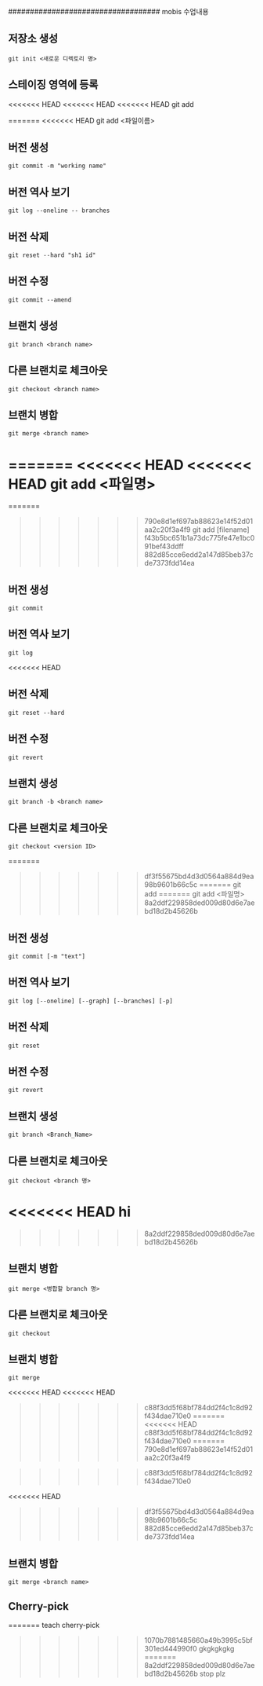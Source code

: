 ################################### mobis 수업내용

## 저장소 생성
	git init <새로운 디렉토리 명>
## 스테이징 영역에 등록
<<<<<<< HEAD
<<<<<<< HEAD
<<<<<<< HEAD
	git add <file name>

=======
<<<<<<< HEAD
	git add <파일이름>

## 버전 생성
	git commit -m "working name"

## 버전 역사 보기
	git log --oneline -- branches

## 버전 삭제
	git reset --hard "sh1 id"

## 버전 수정
	git commit --amend

## 브랜치 생성 
	git branch <branch name>

## 다른 브랜치로 체크아웃
	git checkout <branch name>
 
## 브랜치 병합
	git merge <branch name>

=======
<<<<<<< HEAD
<<<<<<< HEAD
	git add <파일명>
=======
=======
>>>>>>> 790e8d1ef697ab88623e14f52d01aa2c20f3a4f9
	git add [filename]
>>>>>>> f43b5bc651b1a73dc775fe47e1bc091bef43ddff
>>>>>>> 882d85cce6edd2a147d85beb37cde7373fdd14ea
## 버전 생성
	git commit

## 버전 역사 보기
	git log
<<<<<<< HEAD

## 버전 삭제
	git reset --hard
## 버전 수정
	git revert

## 브랜치 생성 
	git branch -b <branch name>

## 다른 브랜치로 체크아웃
 	git checkout <version ID>
=======
>>>>>>> df3f55675bd4d3d0564a884d9ea98b9601b66c5c
=======
	git add
=======
	git add <파일명>
>>>>>>> 8a2ddf229858ded009d80d6e7aebd18d2b45626b
## 버전 생성
	git commit [-m "text"]
## 버전 역사 보기
	git log [--oneline] [--graph] [--branches] [-p]
## 버전 삭제
	git reset
## 버전 수정
	git revert
## 브랜치 생성 
	git branch <Branch_Name>
## 다른 브랜치로 체크아웃
	git checkout <branch 명>
<<<<<<< HEAD
	hi
=======
>>>>>>> 8a2ddf229858ded009d80d6e7aebd18d2b45626b
## 브랜치 병합
	git merge <병합할 branch 명>
## 다른 브랜치로 체크아웃
	git checkout
## 브랜치 병합
	git merge
<<<<<<< HEAD
<<<<<<< HEAD
>>>>>>> c88f3dd5f68bf784dd2f4c1c8d92f434dae710e0
=======
<<<<<<< HEAD
>>>>>>> c88f3dd5f68bf784dd2f4c1c8d92f434dae710e0
=======
>>>>>>> 790e8d1ef697ab88623e14f52d01aa2c20f3a4f9


>>>>>>> c88f3dd5f68bf784dd2f4c1c8d92f434dae710e0

<<<<<<< HEAD
>>>>>>> df3f55675bd4d3d0564a884d9ea98b9601b66c5c
>>>>>>> 882d85cce6edd2a147d85beb37cde7373fdd14ea

## 브랜치 병합
	git merge <branch name>

## Cherry-pick
=======
teach cherry-pick
>>>>>>> 1070b7881485660a49b3995c5bf301ed444990f0
gkgkgkgkg
=======
>>>>>>> 8a2ddf229858ded009d80d6e7aebd18d2b45626b
stop plz
